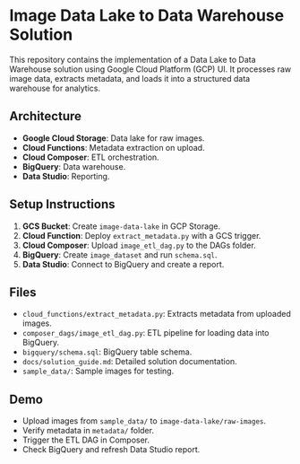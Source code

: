 # Image Data Lake to Data Warehouse Solution

This repository contains the implementation of a Data Lake to Data Warehouse solution using Google Cloud Platform (GCP) UI. It processes raw image data, extracts metadata, and loads it into a structured data warehouse for analytics.

## Architecture
- **Google Cloud Storage**: Data lake for raw images.
- **Cloud Functions**: Metadata extraction on upload.
- **Cloud Composer**: ETL orchestration.
- **BigQuery**: Data warehouse.
- **Data Studio**: Reporting.

## Setup Instructions
1. **GCS Bucket**: Create `image-data-lake` in GCP Storage.
2. **Cloud Function**: Deploy `extract_metadata.py` with a GCS trigger.
3. **Cloud Composer**: Upload `image_etl_dag.py` to the DAGs folder.
4. **BigQuery**: Create `image_dataset` and run `schema.sql`.
5. **Data Studio**: Connect to BigQuery and create a report.

## Files
- `cloud_functions/extract_metadata.py`: Extracts metadata from uploaded images.
- `composer_dags/image_etl_dag.py`: ETL pipeline for loading data into BigQuery.
- `bigquery/schema.sql`: BigQuery table schema.
- `docs/solution_guide.md`: Detailed solution documentation.
- `sample_data/`: Sample images for testing.

## Demo
- Upload images from `sample_data/` to `image-data-lake/raw-images`.
- Verify metadata in `metadata/` folder.
- Trigger the ETL DAG in Composer.
- Check BigQuery and refresh Data Studio report.
